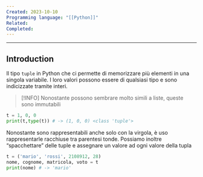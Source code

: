 ```yaml
---
Created: 2023-10-10
Programming language: "[[Python]]"
Related: 
Completed:
---
```

---
## Introduction
Il tipo `tuple` in Python che ci permette di memorizzare più elementi in una singola variabile.
I loro valori possono essere di qualsiasi tipo e sono indicizzate tramite interi. 

> [!INFO]
> Nonostante possono sembrare molto simili a liste, queste sono immutabili
```python
t = 1, 0, 0
print(t,type(t)) # -> (1, 0, 0) <class 'tuple'>
```

Nonostante sono rappresentabili anche solo con la virgola, è uso rappresentarle racchiuse tra parentesi tonde. Possiamo inoltre “spacchettare” delle tuple e assegnare un valore ad ogni valore della tupla

```python
t = ('mario', 'rossi', 2108912, 28)
nome, cognome, matricola, voto = t
print(nome) # -> 'mario'
```